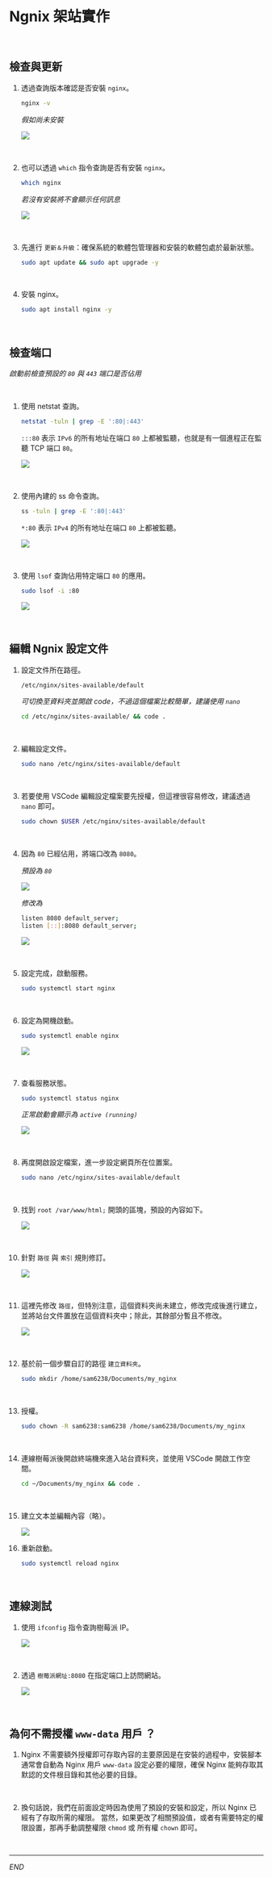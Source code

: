 # Ngnix 架站實作

<br>

## 檢查與更新

1. 透過查詢版本確認是否安裝 `nginx`。

    ```bash
    nginx -v
    ```

    _假如尚未安裝_

    ![](images/img_109.png)

<br>

2. 也可以透過 `which` 指令查詢是否有安裝 `nginx`。

    ```bash
    which nginx
    ```

    _若沒有安裝將不會顯示任何訊息_

    ![](images/img_110.png)

<br>

3. 先進行 `更新＆升級`：確保系統的軟體包管理器和安裝的軟體包處於最新狀態。

    ```bash
    sudo apt update && sudo apt upgrade -y
    ```

<br>

4. 安裝 nginx。

    ```bash
    sudo apt install nginx -y
    ```

<br>

## 檢查端口 

_啟動前檢查預設的 `80` 與 `443` 端口是否佔用_

<br>

1. 使用 netstat 查詢。

    ```bash
    netstat -tuln | grep -E ':80|:443'
    ```

    `:::80` 表示 `IPv6` 的所有地址在端口 `80` 上都被監聽，也就是有一個進程正在監聽 TCP 端口 `80`。

    ![](images/img_17.png)

<br>

2. 使用內建的 ss 命令查詢。
    
    ```bash
    ss -tuln | grep -E ':80|:443'
    ```

    `*:80` 表示 `IPv4` 的所有地址在端口 `80` 上都被監聽。
    
    ![](images/img_18.png)

<br>

3. 使用 `lsof` 查詢佔用特定端口 `80` 的應用。
    
    ```bash
    sudo lsof -i :80
    ```

    ![](images/img_19.png)

<br>

## 編輯 Ngnix 設定文件

1. 設定文件所在路徑。

    ```bash
    /etc/nginx/sites-available/default
    ```
    _可切換至資料夾並開啟 code，不過這個檔案比較簡單，建議使用 `nano`_
    ```bash
    cd /etc/nginx/sites-available/ && code .
    ```

<br>

2. 編輯設定文件。

    ```bash
    sudo nano /etc/nginx/sites-available/default
    ```

<br>

3. 若要使用 VSCode 編輯設定檔案要先授權，但這裡很容易修改，建議透過 `nano` 即可。

    ```bash
    sudo chown $USER /etc/nginx/sites-available/default
    ```

<br>

4. 因為 `80` 已經佔用，將端口改為 `8080`。

    _預設為 `80`_

    ![](images/img_111.png)

    _修改為_

    ```bash
    listen 8080 default_server;
    listen [::]:8080 default_server;
    ```

    ![](images/img_20.png)

<br>

5. 設定完成，啟動服務。

    ```bash
    sudo systemctl start nginx
    ```

<br>

6. 設定為開機啟動。

    ```bash
    sudo systemctl enable nginx
    ```

    ![](images/img_21.png)

<br>

7. 查看服務狀態。

    ```bash
    sudo systemctl status nginx
    ```

    _正常啟動會顯示為 `active (running)`_

    ![](images/img_112.png)

<br>

8. 再度開啟設定檔案，進一步設定網頁所在位置案。

    ```bash
    sudo nano /etc/nginx/sites-available/default
    ```

<br>

9. 找到 `root /var/www/html;` 開頭的區塊，預設的內容如下。

    ![](images/img_22.png)

<br>

10. 針對 `路徑` 與 `索引` 規則修訂。

    ![](images/img_23.png)

<br>

11. 這裡先修改 `路徑`，但特別注意，這個資料夾尚未建立，修改完成後進行建立，並將站台文件置放在這個資料夾中；除此，其餘部分暫且不修改。

    ![](images/img_113.png)

<br>

12. 基於前一個步驟自訂的路徑 `建立資料夾`。

    ```bash
    sudo mkdir /home/sam6238/Documents/my_nginx
    ```

<br>

13. 授權。

    ```bash
    sudo chown -R sam6238:sam6238 /home/sam6238/Documents/my_nginx
    ```

<br>

14. 連線樹莓派後開啟終端機來進入站台資料夾，並使用 VSCode 開啟工作空間。

    ```bash
    cd ~/Documents/my_nginx && code .
    ```

<br>

15. 建立文本並編輯內容（略）。

    ![](images/img_24.png)

16. 重新啟動。

    ```bash
    sudo systemctl reload nginx
    ```

<br>

## 連線測試

1. 使用 `ifconfig` 指令查詢樹莓派 IP。

    ![](images/img_25.png)

<br>

2. 透過 `樹莓派網址:8080` 在指定端口上訪問網站。

    ![](images/img_26.png)

<br>

## 為何不需授權 `www-data` 用戶 ？

1. Nginx 不需要額外授權即可存取內容的主要原因是在安裝的過程中，安裝腳本通常會自動為 Nginx 用戶 `www-data` 設定必要的權限，確保 Nginx 能夠存取其默認的文件根目錄和其他必要的目錄。

<br>

2. 換句話說，我們在前面設定時因為使用了預設的安裝和設定，所以 Nginx 已經有了存取所需的權限。 當然，如果更改了相關預設值，或者有需要特定的權限設置，那再手動調整權限 `chmod` 或 所有權 `chown` 即可。

<br>

___

_END_